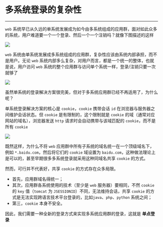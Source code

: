 # 多系统登录的复杂性

---

`web` 系统早已从久远的单系统发展成为如今由多系统组成的应用群，面对如此众多的系统，用户难道要一个一个登录、然后一个一个注销吗？就像下图描述的这样

![](/assets/Lusifer2018042722120005.png)

`web` 系统由单系统发展成多系统组成的应用群，复杂性应该由系统内部承担，而不是用户。无论 `web` 系统内部多么复杂，对用户而言，都是一个统一的整体，也就是说，用户访问 `web` 系统的整个应用群与访问单个系统一样，登录/注销只要一次就够了

![](/assets/Lusifer2018042722120006.png)

虽然单系统的登录解决方案很完美，但对于多系统应用群已经不再适用了，为什么呢？

单系统登录解决方案的核心是 `cookie`，`cookie` 携带会话 `id` 在浏览器与服务器之间维护会话状态。但 `cookie` 是有限制的，这个限制就是 `cookie` 的域（通常对应网站的域名），浏览器发送 `http` 请求时会自动携带与该域匹配的 `cookie`，而不是所有 `cookie`

![](/assets/Lusifer2018042722120007.png)

既然这样，为什么不将 `web` 应用群中所有子系统的域名统一在一个顶级域名下，例如 `*.baidu.com`，然后将它们的 `cookie` 域设置为 `baidu.com`，这种做法理论上是可以的，甚至早期很多多系统登录就采用这种同域名共享 `cookie` 的方式。

然而，可行并不代表好，共享 `cookie` 的方式存在众多局限。

- 首先，应用群域名得统一；
- 其次，应用群各系统使用的技术（至少是 `web` 服务器）要相同，不然 `cookie` 的 `key` 值（`tomcat` 为 `JSESSIONID`）不同，无法维持会话，共享 `cookie` 的方式是无法实现跨语言技术平台登录的，比如`java`、`php`、`python` 系统之间；
- 第三，`cookie` 本身不安全。

因此，我们需要一种全新的登录方式来实现多系统应用群的登录，这就是 **单点登录**

